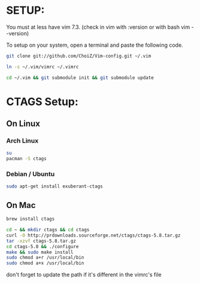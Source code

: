 <h1>SETUP:</h1>

You must at less have vim 7.3. (check in vim with :version or with bash vim --version)

To setup on your system, open a terminal and paste the following code.

```bash
git clone git://github.com/ChoiZ/Vim-config.git ~/.vim

ln -s ~/.vim/vimrc ~/.vimrc

cd ~/.vim && git submodule init && git submodule update
```

<h1>CTAGS Setup:</h1>


<h2>On Linux</h2>

<h3>Arch Linux</h3>

```bash
su
pacman -S ctags
```

<h3>Debian / Ubuntu</h3>

```bash
sudo apt-get install exuberant-ctags
```  

<h2>On Mac</h2>

```bash
brew install ctags
```

```bash
cd ~ && mkdir ctags && cd ctags
curl -O http://prdownloads.sourceforge.net/ctags/ctags-5.8.tar.gz
tar -xzvf ctags-5.8.tar.gz
cd ctags-5.8 && ./configure
make && sudo make install
sudo chmod a+r /usr/local/bin
sudo chmod a+x /usr/local/bin
```

don't forget to update the path if it's different in the vimrc's file
